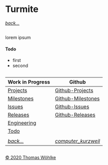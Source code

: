 # Turmite

*[back...](../../../README.md)* 
##
lorem ipsum
#### Todo
* first
* second


##
| Work in Progress | Github                          |
|------------------|---------------------------------|
| [Projects](../../PROJECTS.md)       | [Github-Projects](https://github.com/Computer-Kurzweil/computer_kurzweil/projects) |
| [Milestones](../../MILESTONES.md)   | [Github-Milestones](https://github.com/Computer-Kurzweil/computer_kurzweil/milestones) |
| [Issues](../../ISSUES.md)           | [Github-Issues](https://github.com/Computer-Kurzweil/computer_kurzweil/issues) |
| [Releases](../../RELEASES.md)       | [Github-Releases](https://github.com/Computer-Kurzweil/computer_kurzweil/releases) |
| [Engineering](../../ENGINEERING.md) | |
| [Todo](../../TODO.md) | |
|  |  |
| *[back...](../../../README.md)* | *[computer_kurzweil](https://github.com/Computer-Kurzweil/computer_kurzweil)* |

##
[&copy; 2020 Thomas W&ouml;hlke](../../LICENSE.code.md)
